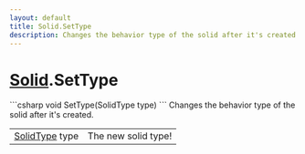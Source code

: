 ```yaml
---
layout: default
title: Solid.SetType
description: Changes the behavior type of the solid after it's created.
---
```

# [Solid]({{site.url}}/Pages/StereoKit/Solid.html).SetType

<div class='signature' markdown='1'>
```csharp
void SetType(SolidType type)
```
Changes the behavior type of the solid after it's
created.
</div>

|  |  |
|--|--|
|[SolidType]({{site.url}}/Pages/StereoKit/SolidType.html) type|The new solid type!|




